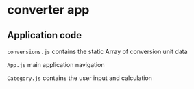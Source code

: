 # converter app #

## Application code ##

`conversions.js` contains the static Array of conversion unit data

`App.js` main application navigation

`Category.js` contains the user input and calculation
